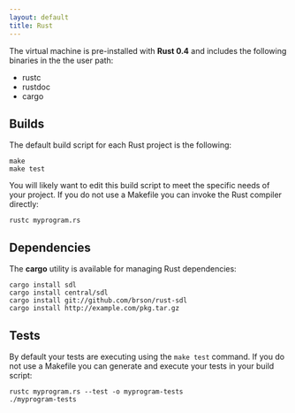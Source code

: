 ```yaml
---
layout: default
title: Rust
---
```


The virtual machine is pre-installed with **Rust 0.4** and includes the following
binaries in the the user path:

 * rustc
 * rustdoc
 * cargo

## Builds

The default build script for each Rust project is the following:

```
make
make test
```

You will likely want to edit this build script to meet the specific needs of
your project. If you do not use a Makefile you can invoke the Rust compiler
directly:

```
rustc myprogram.rs
```

## Dependencies

The **cargo** utility is available for managing Rust dependencies:

```
cargo install sdl
cargo install central/sdl
cargo install git://github.com/brson/rust-sdl
cargo install http://example.com/pkg.tar.gz
```

## Tests

By default your tests are executing using the `make test` command. If you do not
use a Makefile you can generate and execute your tests in your build script:

```
rustc myprogram.rs --test -o myprogram-tests
./myprogram-tests
```

